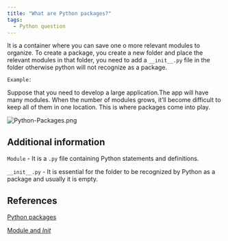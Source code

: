 ```yaml
---
title: "What are Python packages?"
tags:
  - Python question
---
```


It is a container where you can save one o more relevant modules to organize. To create a package, you create a new folder and place the relevant modules in that folder, you need to add a `__init__.py` file in the folder otherwise python will not recognize as a package.

`Example:`

Suppose that you need to develop a large application.The app will have many modules. When the number of modules grows, it’ll become difficult to keep all of them in one location. This is where packages come into play.

![Python-Packages.png](https://www.pythontutorial.net/wp-content/uploads/2020/10/Python-Packages.png)

## Additional information

`Module` - It is a `.py` file containing Python statements and definitions.

`__init__.py` - It is essential for the folder to be recognized by Python as a package and usually it is empty.

## References

[Python packages](https://www.pythontutorial.net/python-basics/python-packages/)

[Module and _Init_](https://www.tutorialsteacher.com/python/python-package)
